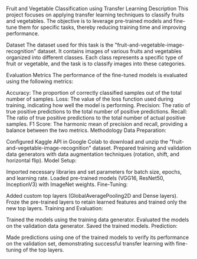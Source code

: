 Fruit and Vegetable Classification using Transfer Learning
Description
This project focuses on applying transfer learning techniques to classify fruits and vegetables. The objective is to leverage pre-trained models and fine-tune them for specific tasks, thereby reducing training time and improving performance.

Dataset
The dataset used for this task is the "fruit-and-vegetable-image-recognition" dataset. It contains images of various fruits and vegetables organized into different classes. Each class represents a specific type of fruit or vegetable, and the task is to classify images into these categories.

Evaluation Metrics
The performance of the fine-tuned models is evaluated using the following metrics:

Accuracy: The proportion of correctly classified samples out of the total number of samples.
Loss: The value of the loss function used during training, indicating how well the model is performing.
Precision: The ratio of true positive predictions to the total number of positive predictions.
Recall: The ratio of true positive predictions to the total number of actual positive samples.
F1 Score: The harmonic mean of precision and recall, providing a balance between the two metrics.
Methodology
Data Preparation:

Configured Kaggle API in Google Colab to download and unzip the "fruit-and-vegetable-image-recognition" dataset.
Prepared training and validation data generators with data augmentation techniques (rotation, shift, and horizontal flip).
Model Setup:

Imported necessary libraries and set parameters for batch size, epochs, and learning rate.
Loaded pre-trained models (VGG16, ResNet50, InceptionV3) with ImageNet weights.
Fine-Tuning:

Added custom top layers (GlobalAveragePooling2D and Dense layers).
Froze the pre-trained layers to retain learned features and trained only the new top layers.
Training and Evaluation:

Trained the models using the training data generator.
Evaluated the models on the validation data generator.
Saved the trained models.
Prediction:

Made predictions using one of the trained models to verify its performance on the validation set, demonstrating successful transfer learning with fine-tuning of the top layers.
